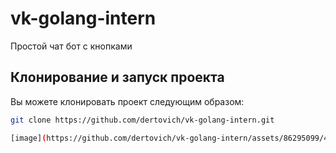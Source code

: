 # vk-golang-intern
Простой чат бот с кнопками

## Клонирование и запуск проекта

Вы можете клонировать проект следующим образом:

```sh
git clone https://github.com/dertovich/vk-golang-intern.git

[image](https://github.com/dertovich/vk-golang-intern/assets/86295099/4396a30d-d06d-46c9-af64-a9f2d747ec4e)
